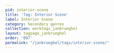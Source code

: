 ```yaml
---
pid: interior-scene
title: 'Tag: Interior Scene'
label: Interior Scene
category: Secondary genres
collection: worktags_janbrueghel
layout: tagpage_janbrueghel
order: '097'
permalink: "/janbrueghel/tags/interior-scene/"
---
```

